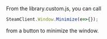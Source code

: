 From the library.custom.js, you can call
```js
SteamClient.Window.Minimize(e=>{});
```
from a button to minimize the window.